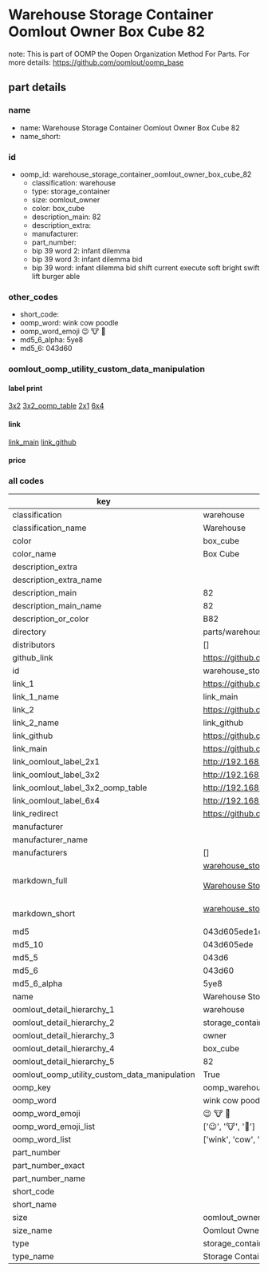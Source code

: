 # Warehouse Storage Container Oomlout Owner Box Cube 82  

note: This is part of OOMP the Oopen Organization Method For Parts. For more details: https://github.com/oomlout/oomp_base

##  part details
  







### name
* name: Warehouse Storage Container Oomlout Owner Box Cube 82
* name_short: 
### id
* oomp_id: warehouse_storage_container_oomlout_owner_box_cube_82
  * classification: warehouse
  * type: storage_container
  * size: oomlout_owner
  * color: box_cube
  * description_main: 82
  * description_extra: 
  * manufacturer: 
  * part_number: 
  * bip 39 word 2: infant dilemma
  * bip 39 word 3: infant dilemma bid
  * bip 39 word: infant dilemma bid shift current execute soft bright swift lift burger able

### other_codes
* short_code: 
* oomp_word: wink cow poodle
* oomp_word_emoji :wink: :cow: :poodle:
* md5_6_alpha: 5ye8
* md5_6: 043d60






### oomlout_oomp_utility_custom_data_manipulation
#### label print
[3x2](http://192.168.1.245:1112/?label=oomp%205ye8)
[3x2_oomp_table](http://192.168.1.108:1112/?label=oomp%205ye8)
[2x1](http://192.168.1.242:1112/?label=oomp%205ye8)
[6x4](http://192.168.1.55:1112/?label=oomp%205ye8)    

#### link

[link_main](https://github.com/oomlout/oomlout_oomp_version_1_messy/tree/main/parts/warehouse_storage_container_oomlout_owner_box_cube_82) [link_github](https://github.com/oomlout/oomlout_oomp_version_1_messy/tree/main/parts/warehouse_storage_container_oomlout_owner_box_cube_82)                             

#### price







### all codes 
| key | value |  
| --- | --- |  
| classification | warehouse |  
| classification_name | Warehouse |  
| color | box_cube |  
| color_name | Box Cube |  
| description_extra |  |  
| description_extra_name |  |  
| description_main | 82 |  
| description_main_name | 82 |  
| description_or_color | B82 |  
| directory | parts/warehouse_storage_container_oomlout_owner_box_cube_82 |  
| distributors | [] |  
| github_link | https://github.com/oomlout/oomlout_oomp_part_src/tree/main/parts/warehouse_storage_container_oomlout_owner_box_cube_82 |  
| id | warehouse_storage_container_oomlout_owner_box_cube_82 |  
| link_1 | https://github.com/oomlout/oomlout_oomp_version_1_messy/tree/main/parts/warehouse_storage_container_oomlout_owner_box_cube_82 |  
| link_1_name | link_main |  
| link_2 | https://github.com/oomlout/oomlout_oomp_version_1_messy/tree/main/parts/warehouse_storage_container_oomlout_owner_box_cube_82 |  
| link_2_name | link_github |  
| link_github | https://github.com/oomlout/oomlout_oomp_version_1_messy/tree/main/parts/warehouse_storage_container_oomlout_owner_box_cube_82 |  
| link_main | https://github.com/oomlout/oomlout_oomp_version_1_messy/tree/main/parts/warehouse_storage_container_oomlout_owner_box_cube_82 |  
| link_oomlout_label_2x1 | http://192.168.1.242:1112/?label=oomp%205ye8 |  
| link_oomlout_label_3x2 | http://192.168.1.245:1112/?label=oomp%205ye8 |  
| link_oomlout_label_3x2_oomp_table | http://192.168.1.108:1112/?label=oomp%205ye8 |  
| link_oomlout_label_6x4 | http://192.168.1.55:1112/?label=oomp%205ye8 |  
| link_redirect | https://github.com/oomlout/oomlout_oomp_version_1_messy/tree/main/parts/warehouse_storage_container_oomlout_owner_box_cube_82 |  
| manufacturer |  |  
| manufacturer_name |  |  
| manufacturers | [] |  
| markdown_full | [warehouse_storage_container_oomlout_owner_box_cube_82](none)<br>[](none)<br>[Warehouse Storage Container Oomlout Owner Box Cube 82](none)<br><br> |  
| markdown_short | [warehouse_storage_container_oomlout_owner_box_cube_82](none)<br><br> |  
| md5 | 043d605ede1c19c93c9b0c5c2c0f8b9a |  
| md5_10 | 043d605ede |  
| md5_5 | 043d6 |  
| md5_6 | 043d60 |  
| md5_6_alpha | 5ye8 |  
| name | Warehouse Storage Container Oomlout Owner Box Cube 82 |  
| oomlout_detail_hierarchy_1 | warehouse |  
| oomlout_detail_hierarchy_2 | storage_container |  
| oomlout_detail_hierarchy_3 | owner |  
| oomlout_detail_hierarchy_4 | box_cube |  
| oomlout_detail_hierarchy_5 | 82 |  
| oomlout_oomp_utility_custom_data_manipulation | True |  
| oomp_key | oomp_warehouse_storage_container_oomlout_owner_box_cube_82 |  
| oomp_word | wink cow poodle |  
| oomp_word_emoji | :wink: :cow: :poodle: |  
| oomp_word_emoji_list | [':wink:', ':cow:', ':poodle:'] |  
| oomp_word_list | ['wink', 'cow', 'poodle'] |  
| part_number |  |  
| part_number_exact |  |  
| part_number_name |  |  
| short_code |  |  
| short_name |  |  
| size | oomlout_owner |  
| size_name | Oomlout Owner |  
| type | storage_container |  
| type_name | Storage Container |  
